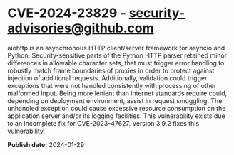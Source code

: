 # CVE-2024-23829 - security-advisories@github.com

aiohttp is an asynchronous HTTP client/server framework for asyncio and Python. Security-sensitive parts of the Python HTTP parser retained minor differences in allowable character sets, that must trigger error handling to robustly match frame boundaries of proxies in order to protect against injection of additional requests. Additionally, validation could trigger exceptions that were not handled consistently with processing of other malformed input.  Being more lenient than internet standards require could, depending on deployment environment, assist in request smuggling. The unhandled exception could cause excessive resource consumption on the application server and/or its logging facilities. This vulnerability exists due to an incomplete fix for CVE-2023-47627. Version 3.9.2 fixes this vulnerability.

**Publish date:** 2024-01-29
